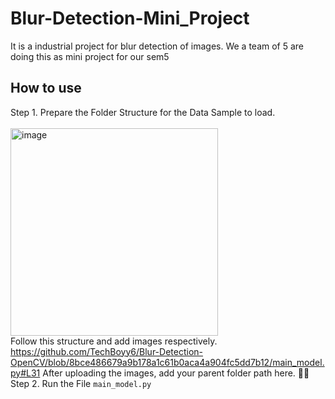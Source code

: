 # Blur-Detection-Mini_Project
It is a industrial project for blur detection of images. We a team of 5 are doing this as mini project for our sem5

## How to use
Step 1. Prepare the Folder Structure for the Data Sample to load.<br><br>
<img width="332" alt="image" src="https://user-images.githubusercontent.com/73435031/208904624-820fdf61-b3d1-4ea4-b6f4-bd0ad0d81c3a.png"><br>
Follow this structure and add images respectively.
https://github.com/TechBoyy6/Blur-Detection-OpenCV/blob/8bce486679a9b178a1c61b0aca4a904fc5dd7b12/main_model.py#L31
After uploading the images, add your parent folder path here. ☝🏻
<br>
Step 2. Run the File ```main_model.py```
